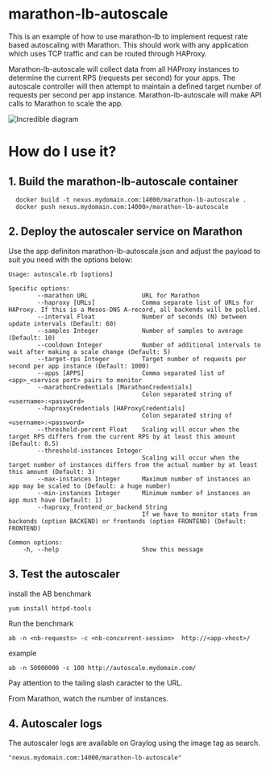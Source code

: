 # marathon-lb-autoscale

This is an example of how to use marathon-lb to implement request rate based
autoscaling with Marathon. This should work with any application which uses
TCP traffic and can be routed through HAProxy.

Marathon-lb-autoscale will collect data from all HAProxy instances to determine
the current RPS (requests per second) for your apps. The autoscale controller
will then attempt to maintain a defined target number of requests per second
per app instance. Marathon-lb-autoscale will make API calls to Marathon to
scale the app.

![Incredible diagram](https://raw.github.com/mesosphere/marathon-lb-autoscale/master/marathon-lb-autoscale.png)

# How do I use it?


## 1. Build the marathon-lb-autoscale container

```
  docker build -t nexus.mydomain.com:14000/marathon-lb-autoscale .
  docker push nexus.mydomain.com:14000>/marathon-lb-autoscale
```

## 2. Deploy the autoscaler service on Marathon 

Use the app definiton marathon-lb-autoscale.json and adjust the payload to suit you need with the options below:

```
Usage: autoscale.rb [options]

Specific options:
        --marathon URL               URL for Marathon
        --haproxy [URLs]             Comma separate list of URLs for HAProxy. If this is a Mesos-DNS A-record, all backends will be polled.
        --interval Float             Number of seconds (N) between update intervals (Default: 60)
        --samples Integer            Number of samples to average (Default: 10)
        --cooldown Integer           Number of additional intervals to wait after making a scale change (Default: 5)
        --target-rps Integer         Target number of requests per second per app instance (Default: 1000)
        --apps [APPS]                Comma separated list of <app>_<service port> pairs to monitor
        --marathonCredentials [MarathonCredentials]
                                     Colon separated string of <username>:<password>
        --haproxyCredentials [HAProxyCredentials]
                                     Colon separated string of <username>:<password>
        --threshold-percent Float    Scaling will occur when the target RPS differs from the current RPS by at least this amount (Default: 0.5)
        --threshold-instances Integer
                                     Scaling will occur when the target number of instances differs from the actual number by at least this amount (Default: 3)
        --max-instances Integer      Maximum number of instances an app may be scaled to (Default: a huge number)
        --min-instances Integer      Minimum number of instances an app must have (Default: 1)
        --haproxy_frontend_or_backend String
                                     If we have to monitor stats from backends (option BACKEND) or frontends (option FRONTEND) (Default: FRONTEND)

Common options:
    -h, --help                       Show this message
```
## 3. Test the autoscaler

install the AB benchmark
```
yum install httpd-tools
```

Run the benchmark 
```
ab -n <nb-requests> -c <nb-concurrent-session>  http://<app-vhost>/
```

example
```
ab -n 50000000 -c 100 http://autoscale.mydomain.com/

```

Pay attention to the tailing slash caracter to the URL.

From Marathon, watch the number of instances.

## 4. Autoscaler logs

The autoscaler logs are available on Graylog using the image tag as search. 
```
"nexus.mydomain.com:14000/marathon-lb-autoscale"
```
